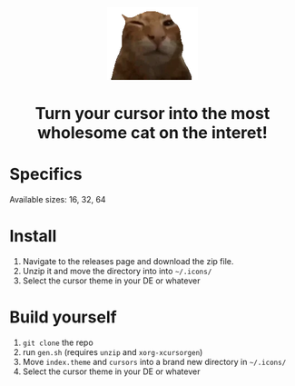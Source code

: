
<div align=center>

![xd](buh.webp)

# Turn your cursor into the most wholesome cat on the interet!
</div>

# Specifics
Available sizes: 16, 32, 64

# Install

1. Navigate to the releases page and download the zip file.
2. Unzip it and move the directory into into `~/.icons/`
3. Select the cursor theme in your DE or whatever

# Build yourself

1. `git clone` the repo
2. run `gen.sh` (requires `unzip` and `xorg-xcursorgen`)
3. Move `index.theme` and `cursors` into a brand new directory in `~/.icons/`
4. Select the cursor theme in your DE or whatever
